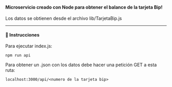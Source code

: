 <h4> Microservicio creado con Node para obtener el balance de la tarjeta Bip!</h4>
<p> Los datos se obtienen desde el archivo lib/TarjetaBip.js</p>
<hr>

<h4> 📝 Instrucciones </h4>
<p> Para ejecutar index.js:  </p>

```
npm run api
```

<p> Para obtener un .json con los datos debe hacer una petición GET a esta ruta: <p>

```
localhost:3000/api/<numero de la tarjeta bip>
```


